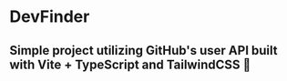 # DevFinder
## Simple project utilizing GitHub's user API built with **Vite + TypeScript and TailwindCSS 🚀**